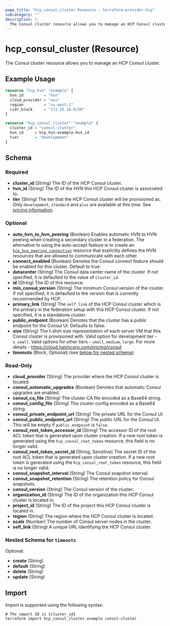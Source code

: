 ```yaml
---
page_title: "hcp_consul_cluster Resource - terraform-provider-hcp"
subcategory: ""
description: |-
  The Consul cluster resource allows you to manage an HCP Consul cluster.
---
```


# hcp_consul_cluster (Resource)

The Consul cluster resource allows you to manage an HCP Consul cluster.

## Example Usage

```terraform
resource "hcp_hvn" "example" {
  hvn_id         = "hvn"
  cloud_provider = "aws"
  region         = "us-west-2"
  cidr_block     = "172.25.16.0/20"
}

resource "hcp_consul_cluster" "example" {
  cluster_id = "consul-cluster"
  hvn_id     = hcp_hvn.example.hvn_id
  tier       = "development"
}
```

<!-- schema generated by tfplugindocs -->
## Schema

### Required

- **cluster_id** (String) The ID of the HCP Consul cluster.
- **hvn_id** (String) The ID of the HVN this HCP Consul cluster is associated to.
- **tier** (String) The tier that the HCP Consul cluster will be provisioned as.  Only `development`, `standard` and `plus` are available at this time. See [pricing information](https://cloud.hashicorp.com/pricing/consul).

### Optional

- **auto_hvn_to_hvn_peering** (Boolean) Enables automatic HVN to HVN peering when creating a secondary cluster in a federation. The alternative to using the auto-accept feature is to create an [`hcp_hvn_peering_connection`](hvn_peering_connection.md) resource that explicitly defines the HVN resources that are allowed to communicate with each other.
- **connect_enabled** (Boolean) Denotes the Consul connect feature should be enabled for this cluster.  Default to true.
- **datacenter** (String) The Consul data center name of the cluster. If not specified, it is defaulted to the value of `cluster_id`.
- **id** (String) The ID of this resource.
- **min_consul_version** (String) The minimum Consul version of the cluster. If not specified, it is defaulted to the version that is currently recommended by HCP.
- **primary_link** (String) The `self_link` of the HCP Consul cluster which is the primary in the federation setup with this HCP Consul cluster. If not specified, it is a standalone cluster.
- **public_endpoint** (Boolean) Denotes that the cluster has a public endpoint for the Consul UI. Defaults to false.
- **size** (String) The t-shirt size representation of each server VM that this Consul cluster is provisioned with. Valid option for development tier - `x_small`. Valid options for other tiers - `small`, `medium`, `large`. For more details - https://cloud.hashicorp.com/pricing/consul
- **timeouts** (Block, Optional) (see [below for nested schema](#nestedblock--timeouts))

### Read-Only

- **cloud_provider** (String) The provider where the HCP Consul cluster is located.
- **consul_automatic_upgrades** (Boolean) Denotes that automatic Consul upgrades are enabled.
- **consul_ca_file** (String) The cluster CA file encoded as a Base64 string.
- **consul_config_file** (String) The cluster config encoded as a Base64 string.
- **consul_private_endpoint_url** (String) The private URL for the Consul UI.
- **consul_public_endpoint_url** (String) The public URL for the Consul UI. This will be empty if `public_endpoint` is `false`.
- **consul_root_token_accessor_id** (String) The accessor ID of the root ACL token that is generated upon cluster creation. If a new root token is generated using the `hcp_consul_root_token` resource, this field is no longer valid.
- **consul_root_token_secret_id** (String, Sensitive) The secret ID of the root ACL token that is generated upon cluster creation. If a new root token is generated using the `hcp_consul_root_token` resource, this field is no longer valid.
- **consul_snapshot_interval** (String) The Consul snapshot interval.
- **consul_snapshot_retention** (String) The retention policy for Consul snapshots.
- **consul_version** (String) The Consul version of the cluster.
- **organization_id** (String) The ID of the organization this HCP Consul cluster is located in.
- **project_id** (String) The ID of the project this HCP Consul cluster is located in.
- **region** (String) The region where the HCP Consul cluster is located.
- **scale** (Number) The number of Consul server nodes in the cluster.
- **self_link** (String) A unique URL identifying the HCP Consul cluster.

<a id="nestedblock--timeouts"></a>
### Nested Schema for `timeouts`

Optional:

- **create** (String)
- **default** (String)
- **delete** (String)
- **update** (String)

## Import

Import is supported using the following syntax:

```shell
# The import ID is {cluster_id}
terraform import hcp_consul_cluster.example consul-cluster
```
